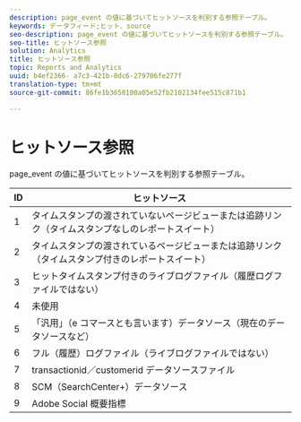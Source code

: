 ```yaml
---
description: page_event の値に基づいてヒットソースを判別する参照テーブル。
keywords: データフィード;ヒット、source
seo-description: page_event の値に基づいてヒットソースを判別する参照テーブル。
seo-title: ヒットソース参照
solution: Analytics
title: ヒットソース参照
topic: Reports and Analytics
uuid: b4ef2366- a7c3-421b-8dc6-279706fe277f
translation-type: tm+mt
source-git-commit: 86fe1b3650100a05e52fb2102134fee515c871b1

---
```



# ヒットソース参照

page_event の値に基づいてヒットソースを判別する参照テーブル。

| ID | ヒットソース |
|---|---|
| 1 | タイムスタンプの渡されていないページビューまたは追跡リンク（タイムスタンプなしのレポートスイート） |
| 2 | タイムスタンプの渡されているページビューまたは追跡リンク（タイムスタンプ付きのレポートスイート） |
| 3 | ヒットタイムスタンプ付きのライブログファイル（履歴ログファイルではない） |
| 4 | 未使用 |
| 5 | 「汎用」（e コマースとも言います）データソース（現在のデータソースなど） |
| 6 | フル（履歴）ログファイル（ライブログファイルではない） |
| 7 | transactionid／customerid データソースファイル |
| 8 | SCM（SearchCenter+）データソース |
| 9 | Adobe Social 概要指標 |

